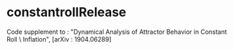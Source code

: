 # constantrollRelease
Code supplement to :  "Dynamical Analysis of Attractor Behavior in Constant Roll \ Inflation", [arXiv : 1904.06289]

